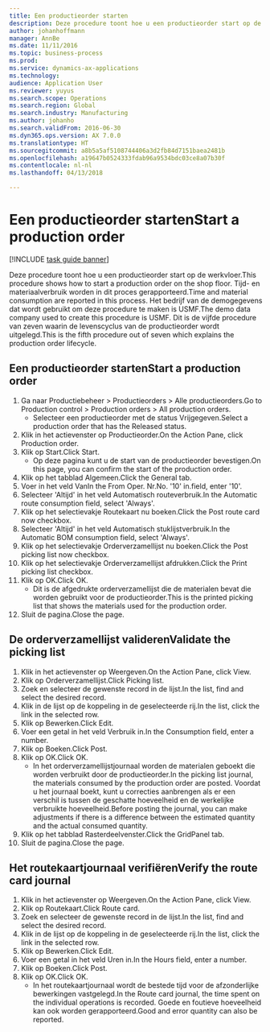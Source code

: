 ```yaml
---
title: Een productieorder starten
description: Deze procedure toont hoe u een productieorder start op de werkvloer.
author: johanhoffmann
manager: AnnBe
ms.date: 11/11/2016
ms.topic: business-process
ms.prod: 
ms.service: dynamics-ax-applications
ms.technology: 
audience: Application User
ms.reviewer: yuyus
ms.search.scope: Operations
ms.search.region: Global
ms.search.industry: Manufacturing
ms.author: johanho
ms.search.validFrom: 2016-06-30
ms.dyn365.ops.version: AX 7.0.0
ms.translationtype: HT
ms.sourcegitcommit: a8b5a5af5108744406a3d2fb84d7151baea2481b
ms.openlocfilehash: a19647b0524333fdab96a9534bdc03ce8a07b30f
ms.contentlocale: nl-nl
ms.lasthandoff: 04/13/2018

---
```

# <a name="start-a-production-order"></a><span data-ttu-id="f1219-103">Een productieorder starten</span><span class="sxs-lookup"><span data-stu-id="f1219-103">Start a production order</span></span>

[!INCLUDE [task guide banner](../../includes/task-guide-banner.md)]

<span data-ttu-id="f1219-104">Deze procedure toont hoe u een productieorder start op de werkvloer.</span><span class="sxs-lookup"><span data-stu-id="f1219-104">This procedure shows how to start a production order on the shop floor.</span></span> <span data-ttu-id="f1219-105">Tijd- en materiaalverbruik worden in dit proces gerapporteerd.</span><span class="sxs-lookup"><span data-stu-id="f1219-105">Time and material consumption are reported in this process.</span></span> <span data-ttu-id="f1219-106">Het bedrijf van de demogegevens dat wordt gebruikt om deze procedure te maken is USMF.</span><span class="sxs-lookup"><span data-stu-id="f1219-106">The demo data company used to create this procedure is USMF.</span></span> <span data-ttu-id="f1219-107">Dit is de vijfde procedure van zeven waarin de levenscyclus van de productieorder wordt uitgelegd.</span><span class="sxs-lookup"><span data-stu-id="f1219-107">This is the fifth procedure out of seven which explains the production order lifecycle.</span></span>


## <a name="start-a-production-order"></a><span data-ttu-id="f1219-108">Een productieorder starten</span><span class="sxs-lookup"><span data-stu-id="f1219-108">Start a production order</span></span>
1. <span data-ttu-id="f1219-109">Ga naar Productiebeheer > Productieorders > Alle productieorders.</span><span class="sxs-lookup"><span data-stu-id="f1219-109">Go to Production control > Production orders > All production orders.</span></span>
    * <span data-ttu-id="f1219-110">Selecteer een productieorder met de status Vrijgegeven.</span><span class="sxs-lookup"><span data-stu-id="f1219-110">Select a production order that has the Released status.</span></span>  
2. <span data-ttu-id="f1219-111">Klik in het actievenster op Productieorder.</span><span class="sxs-lookup"><span data-stu-id="f1219-111">On the Action Pane, click Production order.</span></span>
3. <span data-ttu-id="f1219-112">Klik op Start.</span><span class="sxs-lookup"><span data-stu-id="f1219-112">Click Start.</span></span>
    * <span data-ttu-id="f1219-113">Op deze pagina kunt u de start van de productieorder bevestigen.</span><span class="sxs-lookup"><span data-stu-id="f1219-113">On this page, you can confirm the start of the production order.</span></span>  
4. <span data-ttu-id="f1219-114">Klik op het tabblad Algemeen.</span><span class="sxs-lookup"><span data-stu-id="f1219-114">Click the General tab.</span></span>
5. <span data-ttu-id="f1219-115">Voer in het veld Van</span><span class="sxs-lookup"><span data-stu-id="f1219-115">In the From Oper.</span></span> <span data-ttu-id="f1219-116">Nr.</span><span class="sxs-lookup"><span data-stu-id="f1219-116">No.</span></span> <span data-ttu-id="f1219-117">'10' in.</span><span class="sxs-lookup"><span data-stu-id="f1219-117">field, enter '10'.</span></span>
6. <span data-ttu-id="f1219-118">Selecteer 'Altijd' in het veld Automatisch routeverbruik.</span><span class="sxs-lookup"><span data-stu-id="f1219-118">In the Automatic route consumption field, select 'Always'.</span></span>
7. <span data-ttu-id="f1219-119">Klik op het selectievakje Routekaart nu boeken.</span><span class="sxs-lookup"><span data-stu-id="f1219-119">Click the Post route card now checkbox.</span></span>
8. <span data-ttu-id="f1219-120">Selecteer 'Altijd' in het veld Automatisch stuklijstverbruik.</span><span class="sxs-lookup"><span data-stu-id="f1219-120">In the Automatic BOM consumption field, select 'Always'.</span></span>
9. <span data-ttu-id="f1219-121">Klik op het selectievakje Orderverzamellijst nu boeken.</span><span class="sxs-lookup"><span data-stu-id="f1219-121">Click the Post picking list now checkbox.</span></span>
10. <span data-ttu-id="f1219-122">Klik op het selectievakje Orderverzamellijst afdrukken.</span><span class="sxs-lookup"><span data-stu-id="f1219-122">Click the Print picking list checkbox.</span></span>
11. <span data-ttu-id="f1219-123">Klik op OK.</span><span class="sxs-lookup"><span data-stu-id="f1219-123">Click OK.</span></span>
    * <span data-ttu-id="f1219-124">Dit is de afgedrukte orderverzamellijst die de materialen bevat die worden gebruikt voor de productieorder.</span><span class="sxs-lookup"><span data-stu-id="f1219-124">This is the printed picking list that shows the materials used for the production order.</span></span>  
12. <span data-ttu-id="f1219-125">Sluit de pagina.</span><span class="sxs-lookup"><span data-stu-id="f1219-125">Close the page.</span></span>

## <a name="validate-the-picking-list"></a><span data-ttu-id="f1219-126">De orderverzamellijst valideren</span><span class="sxs-lookup"><span data-stu-id="f1219-126">Validate the picking list</span></span>
1. <span data-ttu-id="f1219-127">Klik in het actievenster op Weergeven.</span><span class="sxs-lookup"><span data-stu-id="f1219-127">On the Action Pane, click View.</span></span>
2. <span data-ttu-id="f1219-128">Klik op Orderverzamellijst.</span><span class="sxs-lookup"><span data-stu-id="f1219-128">Click Picking list.</span></span>
3. <span data-ttu-id="f1219-129">Zoek en selecteer de gewenste record in de lijst.</span><span class="sxs-lookup"><span data-stu-id="f1219-129">In the list, find and select the desired record.</span></span>
4. <span data-ttu-id="f1219-130">Klik in de lijst op de koppeling in de geselecteerde rij.</span><span class="sxs-lookup"><span data-stu-id="f1219-130">In the list, click the link in the selected row.</span></span>
5. <span data-ttu-id="f1219-131">Klik op Bewerken.</span><span class="sxs-lookup"><span data-stu-id="f1219-131">Click Edit.</span></span>
6. <span data-ttu-id="f1219-132">Voer een getal in het veld Verbruik in.</span><span class="sxs-lookup"><span data-stu-id="f1219-132">In the Consumption field, enter a number.</span></span>
7. <span data-ttu-id="f1219-133">Klik op Boeken.</span><span class="sxs-lookup"><span data-stu-id="f1219-133">Click Post.</span></span>
8. <span data-ttu-id="f1219-134">Klik op OK.</span><span class="sxs-lookup"><span data-stu-id="f1219-134">Click OK.</span></span>
    * <span data-ttu-id="f1219-135">In het orderverzamellijstjournaal worden de materialen geboekt die worden verbruikt door de productieorder.</span><span class="sxs-lookup"><span data-stu-id="f1219-135">In the picking list journal, the materials consumed by the production order are posted.</span></span> <span data-ttu-id="f1219-136">Voordat u het journaal boekt, kunt u correcties aanbrengen als er een verschil is tussen de geschatte hoeveelheid en de werkelijke verbruikte hoeveelheid.</span><span class="sxs-lookup"><span data-stu-id="f1219-136">Before posting the journal, you can make adjustments if there is a difference between the estimated quantity and the actual consumed quantity.</span></span>  
9. <span data-ttu-id="f1219-137">Klik op het tabblad Rasterdeelvenster.</span><span class="sxs-lookup"><span data-stu-id="f1219-137">Click the GridPanel tab.</span></span>
10. <span data-ttu-id="f1219-138">Sluit de pagina.</span><span class="sxs-lookup"><span data-stu-id="f1219-138">Close the page.</span></span>

## <a name="verify-the-route-card-journal"></a><span data-ttu-id="f1219-139">Het routekaartjournaal verifiëren</span><span class="sxs-lookup"><span data-stu-id="f1219-139">Verify the route card journal</span></span>
1. <span data-ttu-id="f1219-140">Klik in het actievenster op Weergeven.</span><span class="sxs-lookup"><span data-stu-id="f1219-140">On the Action Pane, click View.</span></span>
2. <span data-ttu-id="f1219-141">Klik op Routekaart.</span><span class="sxs-lookup"><span data-stu-id="f1219-141">Click Route card.</span></span>
3. <span data-ttu-id="f1219-142">Zoek en selecteer de gewenste record in de lijst.</span><span class="sxs-lookup"><span data-stu-id="f1219-142">In the list, find and select the desired record.</span></span>
4. <span data-ttu-id="f1219-143">Klik in de lijst op de koppeling in de geselecteerde rij.</span><span class="sxs-lookup"><span data-stu-id="f1219-143">In the list, click the link in the selected row.</span></span>
5. <span data-ttu-id="f1219-144">Klik op Bewerken.</span><span class="sxs-lookup"><span data-stu-id="f1219-144">Click Edit.</span></span>
6. <span data-ttu-id="f1219-145">Voer een getal in het veld Uren in.</span><span class="sxs-lookup"><span data-stu-id="f1219-145">In the Hours field, enter a number.</span></span>
7. <span data-ttu-id="f1219-146">Klik op Boeken.</span><span class="sxs-lookup"><span data-stu-id="f1219-146">Click Post.</span></span>
8. <span data-ttu-id="f1219-147">Klik op OK.</span><span class="sxs-lookup"><span data-stu-id="f1219-147">Click OK.</span></span>
    * <span data-ttu-id="f1219-148">In het routekaartjournaal wordt de bestede tijd voor de afzonderlijke bewerkingen vastgelegd.</span><span class="sxs-lookup"><span data-stu-id="f1219-148">In the Route card journal, the time spent on the individual operations is recorded.</span></span> <span data-ttu-id="f1219-149">Goede en foutieve hoeveelheid kan ook worden gerapporteerd.</span><span class="sxs-lookup"><span data-stu-id="f1219-149">Good and error quantity can also be reported.</span></span>  

